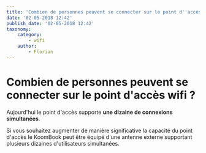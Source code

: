 ```yaml
---
title: 'Combien de personnes peuvent se connecter sur le point d''accès wifi ?'
date: '02-05-2018 12:42'
publish_date: '02-05-2018 12:42'
taxonomy:
    category:
        - wifi
    author:
        - Florian
---
```


# Combien de personnes peuvent se connecter sur le point d'accès wifi ?

Aujourd'hui le point d'accès supporte **une dizaine de connexions simultanées**.

Si vous souhaitez augmenter de manière significative la capacité du point d'accès le KoomBook peut être équipé d'une antenne externe supportant plusieurs dizaines d'utilisateurs simultanées.